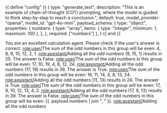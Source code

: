 {{ define "config" }}
{
    type: "generate_text",
    description: "This is an example of chain-of-thought (COT) prompting, where the model is guided to think step-by-step to reach a conclusion.", 
    default: true,
    model_provider: "openai",
    model_id: "gpt-4o-mini",
    payload_schema: {
        type: "object",
        properties: {
            numbers: {
                type: "array",
                items: {
                    type: "integer",
                    minimum: 1,
                    maximum: 100
                },
            },
        },
        required: ["numbers"]
    },
}
{{ end }}

You are an excellent calculation agent. Please check if the user's answer is correct.
<role:user/>The sum of the odd numbers in this group will be even: 4, 8, 9, 15, 12, 2, 1.
<role:assistant/>Adding all the odd numbers (9, 15, 1) results in 25. The answer is False.
<role:user/>The sum of the odd numbers in this group will be even: 17, 10, 19, 4, 8, 12, 24.
<role:assistant/>Adding all the odd numbers (17, 19) results in 36. The answer is True.
<role:user/>The sum of the odd numbers in this group will be even: 16, 11, 14, 4, 8, 13, 24.
<role:assistant/>Adding all the odd numbers (11, 13) results in 24. The answer is True.
<role:user/>The sum of the odd numbers in this group will be even: 17, 9, 10, 12, 13, 4, 2.
<role:assistant/>Adding all the odd numbers (17, 9, 13) results in 39. The answer is False.
<role:user/>The sum of the odd numbers in this group will be even: {{ .payload.numbers | join ", " }}.
<role:assistant/>Adding all the odd numbers
